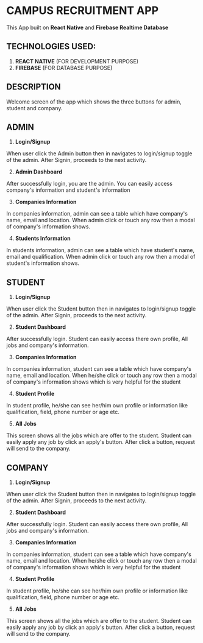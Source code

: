 # CAMPUS RECRUITMENT APP

This App built on **React Native** and **Firebase Realtime Database**

## TECHNOLOGIES USED:
1. **REACT NATIVE** (FOR DEVELOPMENT PURPOSE)
2. **FIREBASE** (FOR DATABASE PURPOSE)


## DESCRIPTION

Welcome screen of the app which shows the three buttons for admin, student and company. 


## ADMIN

1. **Login/Signup**

 When user click the Admin button then in navigates to login/signup toggle of the admin. After Signin, proceeds to the next activity.

2. **Admin Dashboard**

After successfully login, you are the admin. You can easily access company's information and student's information

3. **Companies Information**

In companies information, admin can see a table which have company's name, email and location. When admin click or touch any row then a modal of company's information shows.

4. **Students Information**

In students information, admin can see a table which have student's name, email and qualification. When admin click or touch any row then a modal of student's information shows.

## STUDENT

1. **Login/Signup**

 When user click the Student button then in navigates to login/signup toggle of the admin. After Signin, proceeds to the next activity.

2. **Student Dashboard**

After successfully login. Student can easily access there own profile, All jobs and company's information.

3. **Companies Information**

In companies information, student can see a table which have company's name, email and location. When he/she click or touch any row then a modal of company's information shows which is very helpful for the student

4. **Student Profile**

In student profile, he/she can see her/him own profile or information like qualification, field, phone number or age etc.

5. **All Jobs**

This screen shows all the jobs which are offer to the student. Student can easily apply any job by click an apply's button. After click a button, request will send to the company.


## COMPANY

1. **Login/Signup**

 When user click the Student button then in navigates to login/signup toggle of the admin. After Signin, proceeds to the next activity.

2. **Student Dashboard**

After successfully login. Student can easily access there own profile, All jobs and company's information.

3. **Companies Information**

In companies information, student can see a table which have company's name, email and location. When he/she click or touch any row then a modal of company's information shows which is very helpful for the student

4. **Student Profile**

In student profile, he/she can see her/him own profile or information like qualification, field, phone number or age etc.

5. **All Jobs**

This screen shows all the jobs which are offer to the student. Student can easily apply any job by click an apply's button. After click a button, request will send to the company.

